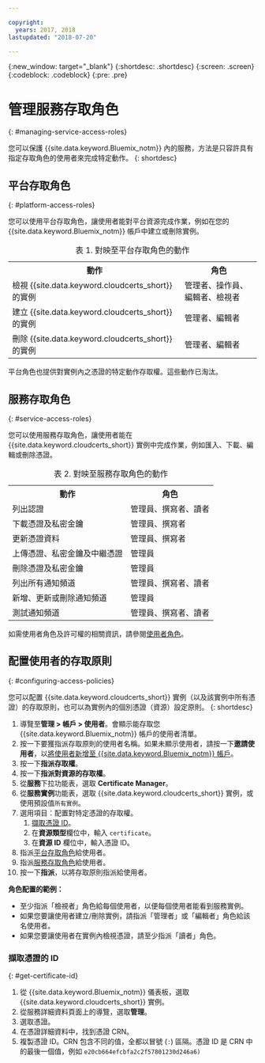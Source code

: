 ```yaml
---

copyright:
  years: 2017, 2018
lastupdated: "2018-07-20"

---
```

{:new_window: target="_blank"}
{:shortdesc: .shortdesc}
{:screen: .screen}
{:codeblock: .codeblock}
{:pre: .pre}

# 管理服務存取角色
{: #managing-service-access-roles}

您可以保護 {{site.data.keyword.Bluemix_notm}} 內的服務，方法是只容許具有指定存取角色的使用者來完成特定動作。
{: shortdesc}


## 平台存取角色
{: #platform-access-roles}

您可以使用平台存取角色，讓使用者能對平台資源完成作業，例如在您的 {{site.data.keyword.Bluemix_notm}} 帳戶中建立或刪除實例。

<table>
<caption> 表 1. 對映至平台存取角色的動作</caption>
  <tr>
    <th> 動作</th>
    <th> 角色</th>
  </tr>
  <tr>
    <td>檢視 {{site.data.keyword.cloudcerts_short}} 的實例</td>
    <td> 管理者、操作員、編輯者、檢視者</td>
  </tr>
  <tr>
    <td>建立 {{site.data.keyword.cloudcerts_short}} 的實例</td>
    <td> 管理者、編輯者</td>
  </tr>
  <tr>
    <td>刪除 {{site.data.keyword.cloudcerts_short}} 的實例</td>
    <td> 管理者、編輯者</td>
  </tr>
</table>

平台角色也提供對實例內之憑證的特定動作存取權。這些動作已淘汰。


## 服務存取角色
{: #service-access-roles}

您可以使用服務存取角色，讓使用者能在 {{site.data.keyword.cloudcerts_short}} 實例中完成作業，例如匯入、下載、編輯或刪除憑證。

<table>
<caption> 表 2. 對映至服務存取角色的動作</caption>
  <tr>
    <th> 動作</th>
    <th> 角色</th>
  </tr>
  <tr>
    <td>列出認證</td>
    <td> 管理員、撰寫者、讀者</td>
  </tr>
  <tr>
    <td>下載憑證及私密金鑰</td>
    <td> 管理員、撰寫者</td>
  </tr>
  <tr>
    <td>更新憑證資料</td>
    <td> 管理員、撰寫者</td>
  </tr>
  <tr>
    <td>上傳憑證、私密金鑰及中繼憑證</td>
    <td> 管理員</td>
  </tr>
  <tr>
    <td>刪除憑證及私密金鑰</td>
    <td> 管理員</td>
  </tr>
      <tr>
        <td>列出所有通知頻道</td>
        <td> 管理員、撰寫者、讀者</td>
      </tr>
   <tr>
     <td>新增、更新或刪除通知頻道</td>
     <td> 管理員</td>
   </tr>
     <tr>
       <td>測試通知頻道</td>
       <td> 管理員、撰寫者、讀者</td>
     </tr>
</table>


如需使用者角色及許可權的相關資訊，請參閱[使用者角色](/docs/iam/users_roles.html#userroles)。


## 配置使用者的存取原則
{: #configuring-access-policies}

您可以配置 {{site.data.keyword.cloudcerts_short}} 實例（以及該實例中所有憑證）的存取原則，也可以為實例內的個別憑證（資源）設定原則。
{: shortdesc}

1.  導覽至**管理 > 帳戶 > 使用者**。會顯示能存取您 {{site.data.keyword.Bluemix_notm}} 帳戶的使用者清單。
2.  按一下要獲指派存取原則的使用者名稱。如果未顯示使用者，請按一下**邀請使用者**，以[將使用者新增至 {{site.data.keyword.Bluemix_notm}} 帳戶](/docs/iam/iamuserinv.html#iamuserinv)。
3.  按一下**指派存取權**。
4.  按一下**指派對資源的存取權**。
5.  從**服務**下拉功能表，選取 **Certificate Manager**。
6.  從**服務實例**功能表，選取 {{site.data.keyword.cloudcerts_short}} 實例，或使用預設值`所有實例`。
7.  選用項目：配置對特定憑證的存取權。
    1. [擷取憑證 ID](#get-certificate-id)。
    2. 在**資源類型**欄位中，輸入 `certificate`。
    3. 在**資源 ID** 欄位中，輸入憑證 ID。
8.  指派[平台存取角色](#platform-access-roles)給使用者。
9.  指派[服務存取角色](#service-access-roles)給使用者。
10. 按一下**指派**，以將存取原則指派給使用者。

**角色配置的範例：**
* 至少指派「檢視者」角色給每個使用者，以便每個使用者能看到服務實例。
* 如果您要讓使用者建立/刪除實例，請指派「管理者」或「編輯者」角色給該名使用者。
* 如果您要讓使用者在實例內檢視憑證，請至少指派「讀者」角色。

### 擷取憑證的 ID
{: #get-certificate-id}

1. 從 {{site.data.keyword.Bluemix_notm}} 儀表板，選取 {{site.data.keyword.cloudcerts_short}} 實例。
2. 從服務詳細資料頁面上的導覽，選取**管理**。
3. 選取憑證。
4. 在憑證詳細資料中，找到憑證 CRN。
5. 複製憑證 ID。CRN 包含不同的值，全都以冒號 (`:`) 區隔。憑證 ID 是 CRN 中的最後一個值，例如 `e20cb664efcbfa2c2f57801230d246a6)`
